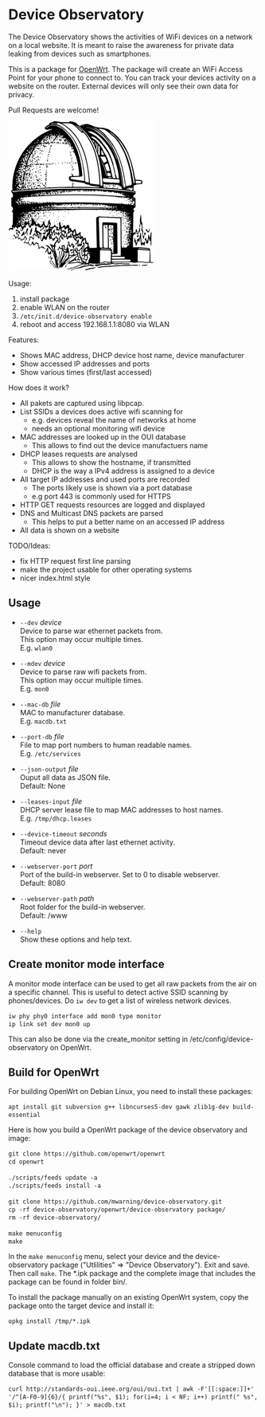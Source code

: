 # Device Observatory

The Device Observatory shows the activities of WiFi devices on a network on a local website. It is meant to raise the awareness for private data leaking from devices such as smartphones.

This is a package for [OpenWrt](http://openwrt.org). The package will create an WiFi Access Point for your phone to connect to. You can track your devices activity on a website on the router. External devices will only see their own data for privacy.

Pull Requests are welcome!

![logo](observatory.png)

Usage:
 1. install package
 2. enable WLAN on the router
 3. `/etc/init.d/device-observatory enable`
 4. reboot and access 192.168.1.1:8080 via WLAN

Features:
 * Shows MAC address, DHCP device host name, device manufacturer
 * Show accessed IP addresses and ports
 * Show various times (first/last accessed)

How does it work?
 * All pakets are captured using libpcap.
 * List SSIDs a devices does active wifi scanning for
   * e.g. devices reveal the name of networks at home
   * needs an optional monitoring wifi device
 * MAC addresses are looked up in the OUI database
   * This allows to find out the device manufactuers name
 * DHCP leases requests are analysed
   * This allows to show the hostname, if transmitted
   * DHCP is the way a IPv4 address is assigned to a device
 * All target IP addresses and used ports are recorded
   * The ports likely use is shown via a port database
   * e.g port 443 is commonly used for HTTPS
 * HTTP GET requests resources are logged and displayed
 * DNS and Multicast DNS packets are parsed
   * This helps to put a better name on an accessed IP address
 * All data is shown on a website

 TODO/Ideas:
 * fix HTTP request first line parsing
 * make the project usable for other operating systems
 * nicer index.html style


## Usage

  * `--dev` *device*  
    Device to parse war ethernet packets from.  
    This option may occur multiple times.  
    E.g. `wlan0`  

  * `--mdev` *device*  
    Device to parse raw wifi packets from.  
    This option may occur multiple times.  
    E.g. `mon0`  

  * `--mac-db` *file*  
    MAC to manufacturer database.  
    E.g. `macdb.txt`

  * `--port-db` *file*  
    File to map port numbers to human readable names.  
    E.g. `/etc/services`

  * `--json-output` *file*  
    Ouput all data as JSON file.  
    Default: None

  * `--leases-input` *file*  
    DHCP server lease file to map MAC addresses to host names.  
    E.g. `/tmp/dhcp.leases`

  * `--device-timeout` *seconds*  
    Timeout device data after last ethernet activity.  
    Default: never

  * `--webserver-port` *port*  
    Port of the build-in webserver. Set to 0 to disable webserver.  
    Default: 8080

  * `--webserver-path` *path*  
    Root folder for the build-in webserver.  
    Default: /www

  * `--help`  
    Show these options and help text.

## Create monitor mode interface

A monitor mode interface can be used to get all raw packets from the air on a specific channel. This is useful to detect active SSID scanning by phones/devices.
Do `iw dev` to get a list of wireless network devices.

```
iw phy phy0 interface add mon0 type monitor
ip link set dev mon0 up
```

This can also be done via the create_monitor setting in /etc/config/device-observatory on OpenWrt.

## Build for OpenWrt

For building OpenWrt on Debian Linux, you need to install these packages:
```
apt install git subversion g++ libncurses5-dev gawk zlib1g-dev build-essential
```

Here is how you build a OpenWrt package of the device observatory and image:

```
git clone https://github.com/openwrt/openwrt
cd openwrt

./scripts/feeds update -a
./scripts/feeds install -a

git clone https://github.com/mwarning/device-observatory.git
cp -rf device-observatory/openwrt/device-observatory package/
rm -rf device-observatory/

make menuconfig
make
```

In the `make menuconfig` menu, select your device and the device-observatory package ("Utlilities" => "Device Observatory"). Exit and save. Then call `make`.
The \*.ipk package and the complete image that includes the package can be found in folder bin/.

To install the package manually on an existing OpenWrt system, copy the package onto the target device and install it:

```
opkg install /tmp/*.ipk
```

## Update macdb.txt

Console command to load the official database and create a stripped down database that is more usable:

```
curl http://standards-oui.ieee.org/oui/oui.txt | awk -F'[[:space:]]+' '/^[A-F0-9]{6}/{ printf("%s", $1); for(i=4; i < NF; i++) printf(" %s", $i); printf("\n"); }' > macdb.txt
```

